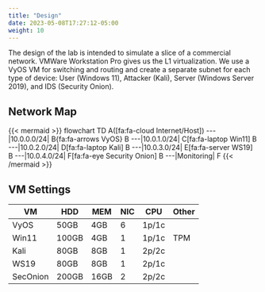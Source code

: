 ```yaml
---
title: "Design"
date: 2023-05-08T17:27:12-05:00
weight: 10
---
```


The design of the lab is intended to simulate a slice of a commercial network. VMWare Workstation Pro gives us the L1 virtualization. We use a VyOS VM for switching and routing and create a separate subnet for each type of device: User (Windows 11), Attacker (Kali), Server (Windows Server 2019), and IDS (Security Onion).

## Network Map

{{< mermaid >}}
flowchart TD
    A([fa:fa-cloud Internet/Host]) --- |10.0.0.0/24| B{fa:fa-arrows VyOS}
    B ---|10.0.1.0/24| C[fa:fa-laptop Win11]
    B ---|10.0.2.0/24| D[fa:fa-laptop Kali]
    B ---|10.0.3.0/24| E[fa:fa-server WS19]
    B ---|10.0.4.0/24| F[fa:fa-eye Security Onion]
    B ---|Monitoring| F
{{< /mermaid >}}

## VM Settings

|VM|HDD|MEM|NIC|CPU|Other|
|---|---|---|---|---|---|
|VyOS|50GB|4GB|6|1p/1c||
|Win11|100GB|4GB|1|1p/1c|TPM|
|Kali|80GB|8GB|1|2p/2c||
|WS19|80GB|8GB|1|2p/1c||
|SecOnion|200GB|16GB|2|2p/2c|
